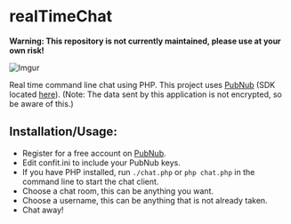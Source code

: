 # realTimeChat

**Warning: This repository is not currently maintained, please use at your own risk!**

![Imgur](http://i.imgur.com/RiWpk7Z.png)

Real time command line chat using PHP.
This project uses [PubNub](https://admin.pubnub.com/#/user/317426/account/317421/app/35042591/key/270075/) (SDK located [here](https://github.com/pubnub/php)).
(Note: The data sent by this application is not encrypted, so be aware of this.)
## Installation/Usage:
- Register for a free account on [PubNub](https://admin.pubnub.com/#/user/317426/account/317421/app/35042591/key/270075/).
- Edit confit.ini to include your PubNub keys.
- If you have PHP installed, run ```./chat.php``` or ```php chat.php``` in the command line to start the chat client.
- Choose a chat room, this can be anything you want.
- Choose a username, this can be anything that is not already taken.
- Chat away!

